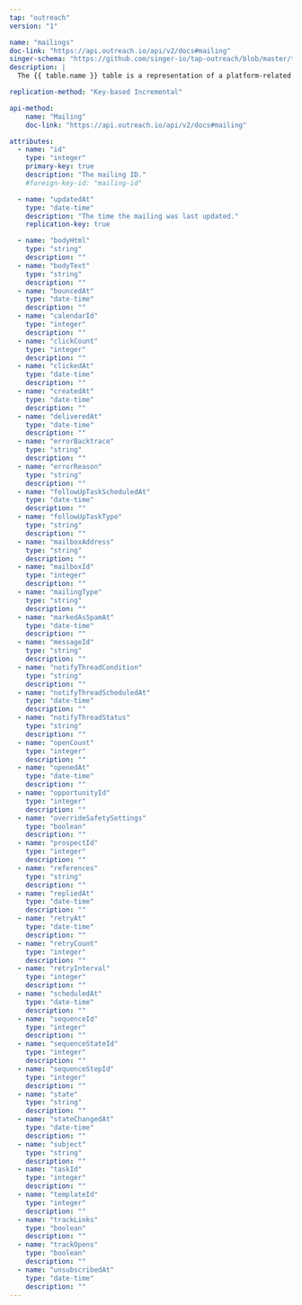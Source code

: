 ```yaml
---
tap: "outreach"
version: "1"

name: "mailings"
doc-link: "https://api.outreach.io/api/v2/docs#mailing"
singer-schema: "https://github.com/singer-io/tap-outreach/blob/master/tap_outreach/schemas/mailings.json"
description: |
  The {{ table.name }} table is a representation of a platform-related email.

replication-method: "Key-based Incremental"

api-method:
    name: "Mailing"
    doc-link: "https://api.outreach.io/api/v2/docs#mailing"

attributes:
  - name: "id"
    type: "integer"
    primary-key: true
    description: "The mailing ID."
    #foreign-key-id: "mailing-id"

  - name: "updatedAt"
    type: "date-time"
    description: "The time the mailing was last updated."
    replication-key: true

  - name: "bodyHtml"
    type: "string"
    description: ""
  - name: "bodyText"
    type: "string"
    description: ""
  - name: "bouncedAt"
    type: "date-time"
    description: ""
  - name: "calendarId"
    type: "integer"
    description: ""
  - name: "clickCount"
    type: "integer"
    description: ""
  - name: "clickedAt"
    type: "date-time"
    description: ""
  - name: "createdAt"
    type: "date-time"
    description: ""
  - name: "deliveredAt"
    type: "date-time"
    description: ""
  - name: "errorBacktrace"
    type: "string"
    description: ""
  - name: "errorReason"
    type: "string"
    description: ""
  - name: "followUpTaskScheduledAt"
    type: "date-time"
    description: ""
  - name: "followUpTaskType"
    type: "string"
    description: ""
  - name: "mailboxAddress"
    type: "string"
    description: ""
  - name: "mailboxId"
    type: "integer"
    description: ""
  - name: "mailingType"
    type: "string"
    description: ""
  - name: "markedAsSpamAt"
    type: "date-time"
    description: ""
  - name: "messageId"
    type: "string"
    description: ""
  - name: "notifyThreadCondition"
    type: "string"
    description: ""
  - name: "notifyThreadScheduledAt"
    type: "date-time"
    description: ""
  - name: "notifyThreadStatus"
    type: "string"
    description: ""
  - name: "openCount"
    type: "integer"
    description: ""
  - name: "openedAt"
    type: "date-time"
    description: ""
  - name: "opportunityId"
    type: "integer"
    description: ""
  - name: "overrideSafetySettings"
    type: "boolean"
    description: ""
  - name: "prospectId"
    type: "integer"
    description: ""
  - name: "references"
    type: "string"
    description: ""
  - name: "repliedAt"
    type: "date-time"
    description: ""
  - name: "retryAt"
    type: "date-time"
    description: ""
  - name: "retryCount"
    type: "integer"
    description: ""
  - name: "retryInterval"
    type: "integer"
    description: ""
  - name: "scheduledAt"
    type: "date-time"
    description: ""
  - name: "sequenceId"
    type: "integer"
    description: ""
  - name: "sequenceStateId"
    type: "integer"
    description: ""
  - name: "sequenceStepId"
    type: "integer"
    description: ""
  - name: "state"
    type: "string"
    description: ""
  - name: "stateChangedAt"
    type: "date-time"
    description: ""
  - name: "subject"
    type: "string"
    description: ""
  - name: "taskId"
    type: "integer"
    description: ""
  - name: "templateId"
    type: "integer"
    description: ""
  - name: "trackLinks"
    type: "boolean"
    description: ""
  - name: "trackOpens"
    type: "boolean"
    description: ""
  - name: "unsubscribedAt"
    type: "date-time"
    description: ""
---
```

